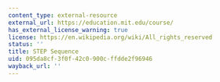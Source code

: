 ```yaml
---
content_type: external-resource
external_url: https://education.mit.edu/course/
has_external_license_warning: true
license: https://en.wikipedia.org/wiki/All_rights_reserved
status: ''
title: STEP Sequence
uid: 095da8cf-3f0f-42c0-900c-ffdde2f96946
wayback_url: ''
---
```

